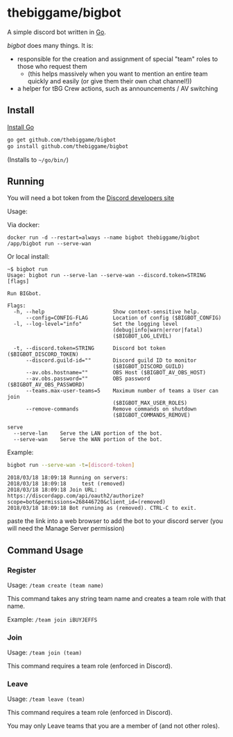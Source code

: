 # thebiggame/bigbot
A simple discord bot written in [Go](https://golang.org/).

_bigbot_ does many things. It is:
* responsible for the creation and assignment of special "team" roles to those who request them 
  * (this helps massively when you want to mention an entire team quickly and easily (or give them their own chat channel!))
* a helper for tBG Crew actions, such as announcements / AV switching

## Install

[Install Go](https://golang.org/doc/install#install)
```sh
go get github.com/thebiggame/bigbot
go install github.com/thebiggame/bigbot
```
(Installs to `~/go/bin/`)

## Running

You will need a bot token from the [Discord developers site](https://discordapp.com/developers/applications/me)

Usage:

Via docker:
```
docker run -d --restart=always --name bigbot thebiggame/bigbot /app/bigbot run --serve-wan
```

Or local install:
```
~$ bigbot run
Usage: bigbot run --serve-lan --serve-wan --discord.token=STRING [flags]

Run BIGbot.

Flags:
  -h, --help                      Show context-sensitive help.
      --config=CONFIG-FLAG        Location of config ($BIGBOT_CONFIG)
  -l, --log-level="info"          Set the logging level
                                  (debug|info|warn|error|fatal)
                                  ($BIGBOT_LOG_LEVEL)

  -t, --discord.token=STRING      Discord bot token ($BIGBOT_DISCORD_TOKEN)
      --discord.guild-id=""       Discord guild ID to monitor
                                  ($BIGBOT_DISCORD_GUILD)
      --av.obs.hostname=""        OBS Host ($BIGBOT_AV_OBS_HOST)
      --av.obs.password=""        OBS password ($BIGBOT_AV_OBS_PASSWORD)
      --teams.max-user-teams=5    Maximum number of teams a User can join
                                  ($BIGBOT_MAX_USER_ROLES)
      --remove-commands           Remove commands on shutdown
                                  ($BIGBOT_COMMANDS_REMOVE)

serve
  --serve-lan    Serve the LAN portion of the bot.
  --serve-wan    Serve the WAN portion of the bot.
```
Example:
```sh
bigbot run --serve-wan -t=[discord-token]
```
```
2018/03/18 18:09:18 Running on servers:
2018/03/18 18:09:18 	test (removed)
2018/03/18 18:09:18 Join URL: https://discordapp.com/api/oauth2/authorize?scope=bot&permissions=268446720&client_id=(removed)
2018/03/18 18:09:18 Bot running as (removed). CTRL-C to exit.
```
paste the link into a web browser to add the bot to your discord server (you will need the Manage Server permission)

## Command Usage

### Register
Usage: `/team create (team name)`

This command takes any string team name and creates a team role with that name.

Example:
`/team join iBUYJEFFS`

### Join
Usage: `/team join (team)`

This command requires a team role (enforced in Discord).

### Leave
Usage: `/team leave (team)`

This command requires a team role (enforced in Discord).

You may only Leave teams that you are a member of (and not other roles).